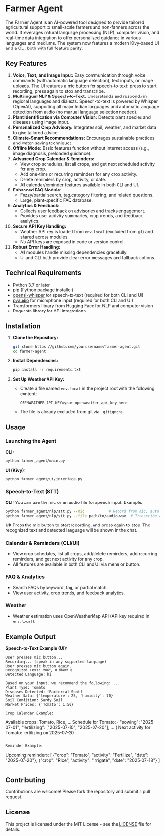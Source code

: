 # Farmer Agent


The Farmer Agent is an AI-powered tool designed to provide tailored agricultural support to small-scale farmers and non-farmers across the world. It leverages natural language processing (NLP), computer vision, and real-time data integration to offer personalized guidance in various languages and mediums. The system now features a modern Kivy-based UI and a CLI, both with full feature parity.

## Key Features


1. **Voice, Text, and Image Input:** Easy communication through voice commands (with automatic language detection), text inputs, or image uploads. The UI features a mic button for speech-to-text: press to start recording, press again to stop and transcribe.
2. **Multilingual NLP & Speech-to-Text:** Understands and responds in regional languages and dialects. Speech-to-text is powered by Whisper (OpenAI), supporting all major Indian languages and automatic language detection from audio (no manual language selection needed).
3. **Plant Identification via Computer Vision:** Detects plant species and diseases using image input.
4. **Personalized Crop Advisory:** Integrates soil, weather, and market data to give tailored advice.
5. **Climate-Smart Recommendations:** Encourages sustainable practices and water-saving techniques.
6. **Offline Mode:** Basic features function without internet access (e.g., image diagnosis, preloaded guidance).
7. **Advanced Crop Calendar & Reminders:**
   - View crop schedules, list all crops, and get next scheduled activity for any crop.
   - Add one-time or recurring reminders for any crop activity.
   - Delete reminders by crop, activity, or date.
   - All calendar/reminder features available in both CLI and UI.
8. **Enhanced FAQ Module:**
   - Fuzzy/partial search, tag/category filtering, and related questions.
   - Large, plant-specific FAQ database.
9. **Analytics & Feedback:**
   - Collects user feedback on advisories and tracks engagement.
   - Provides user activity summaries, crop trends, and feedback analytics.
10. **Secure API Key Handling:**
    - Weather API key is loaded from `env.local` (excluded from git) and shared across modules.
    - No API keys are exposed in code or version control.
11. **Robust Error Handling:**
    - All modules handle missing dependencies gracefully.
    - UI and CLI both provide clear error messages and fallback options.

## Technical Requirements

- Python 3.7 or later
- pip (Python package installer)
- [openai-whisper](https://github.com/openai/whisper) for speech-to-text (required for both CLI and UI)
- [pyaudio](https://pypi.org/project/PyAudio/) for microphone input (required for both CLI and UI)
- Transformers library from Hugging Face for NLP and computer vision
- Requests library for API integrations

## Installation

1. **Clone the Repository:**
   ```bash
   git clone https://github.com/yourusername/farmer-agent.git
   cd farmer-agent
   ```


2. **Install Dependencies:**
   ```bash
   pip install -r requirements.txt
   ```

3. **Set Up Weather API Key:**
   - Create a file named `env.local` in the project root with the following content:
     ```
     OPENWEATHER_API_KEY=your_openweather_api_key_here
     ```
   - The file is already excluded from git via `.gitignore`.

## Usage

### Launching the Agent

**CLI:**
```bash
python farmer_agent/main.py
```

**UI (Kivy):**
```bash
python farmer_agent/ui/interface.py
```

### Speech-to-Text (STT)

**CLI:**
You can use the mic or an audio file for speech input. Example:
```bash
python farmer_agent/nlp/stt.py --mic           # Record from mic, auto language detection
python farmer_agent/nlp/stt.py --file path/to/audio.wav  # Transcribe audio file
```

**UI:**
Press the mic button to start recording, and press again to stop. The recognized text and detected language will be shown in the chat.

### Calendar & Reminders (CLI/UI)
- View crop schedules, list all crops, add/delete reminders, add recurring reminders, and get next activity for any crop.
- All features are available in both CLI and UI via menu or button.

### FAQ & Analytics
- Search FAQs by keyword, tag, or partial match.
- View user activity, crop trends, and feedback analytics.

### Weather
- Weather estimation uses OpenWeatherMap API (API key required in `env.local`).

## Example Output

**Speech-to-Text Example (UI):**
```
User presses mic button...
Recording... (speak in any supported language)
User presses mic button again.
Recognized Text: नमस्ते, मैं किसान हूँ
Detected Language: hi
```

```plaintext
Based on your input, we recommend the following: ...
Plant Type: Tomato
Diseases Detected: [Bacterial Spot]
Weather Data: {'temperature': 25, 'humidity': 70}
Soil Condition: Sandy Soil
Market Prices: {'Tomato': 1.50}

Crop Calendar Example:
```
Available crops: Tomato, Rice, ...
Schedule for Tomato:
{
  "sowing": "2025-07-01",
  "fertilizing": ["2025-07-10", "2025-07-20"],
  ...
}
Next activity for Tomato: fertilizing on 2025-07-20
```

Reminder Example:
```
Upcoming reminders:
[
  {"crop": "Tomato", "activity": "Fertilize", "date": "2025-07-20"},
  {"crop": "Rice", "activity": "Irrigate", "date": "2025-07-18"}
]
```
```

## Contributing

Contributions are welcome! Please fork the repository and submit a pull request.

## License

This project is licensed under the MIT License - see the [LICENSE](LICENSE) file for details.